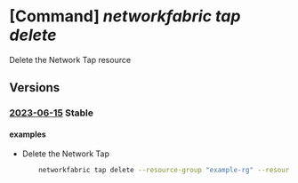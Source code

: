 # [Command] _networkfabric tap delete_

Delete the Network Tap resource

## Versions

### [2023-06-15](/Resources/mgmt-plane/L3N1YnNjcmlwdGlvbnMve30vcmVzb3VyY2Vncm91cHMve30vcHJvdmlkZXJzL21pY3Jvc29mdC5tYW5hZ2VkbmV0d29ya2ZhYnJpYy9uZXR3b3JrdGFwcy97fQ==/2023-06-15.xml) **Stable**

<!-- mgmt-plane /subscriptions/{}/resourcegroups/{}/providers/microsoft.managednetworkfabric/networktaps/{} 2023-06-15 -->

#### examples

- Delete the Network Tap
    ```bash
        networkfabric tap delete --resource-group "example-rg" --resource-name "example-networktap"
    ```
